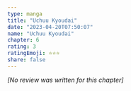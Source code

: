 ```yaml
---
type: manga
title: "Uchuu Kyoudai"
date: "2023-04-20T07:50:07"
name: "Uchuu Kyoudai"
chapter: 6
rating: 3
ratingEmoji: ⭐️⭐️⭐️
share: false
---
```


_[No review was written for this chapter]_
